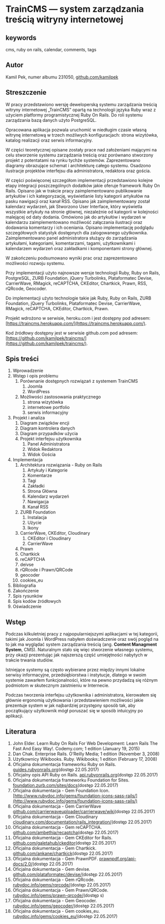 # TrainCMS — system zarządzania treścią witryny internetowej

## keywords
cms, ruby on rails, calendar, comments, tags

## Autor
Kamil Pek, numer albumu 231050, [github.com/kamilpek](https://github.com/kamilpek)

## Streszczenie
W pracy przedstawiono wersję deweloperską systemu zarządzania treścią witryny internetowej  „TrainCMS” opartą na technologii języka Ruby wraz z użyciem platformy programistycznej Ruby On Rails. Do roli systemu zarządzania bazą danych użyto PostgreSQL.

Opracowana aplikacja pozwala uruchomić w niedługim czasie własną witrynę internetową w trzech możliwych konfiguracjach: strona wizytówka, katalog realizacji oraz serwis informacyjny.

W części teoretycznej opisane zostały prace nad założeniami mającymi na celu stworzenie systemu zarządzania treścią oraz porównano stworzony projekt z potentatami na rynku tychże systemów. Zaprezentowano diagramy obrazujące schemat i architekturę całego systemu. Osadzono ilustracje projektów interfejsu dla administratora, redaktora oraz gościa.

W części poświęconej szczegółom implementacji przedstawiono kolejne etapy integracji poszczególnych dodatków jakie oferuje framework Ruby On Rails. Opisano jak w trakcie pracy zaimplementowano publikowanie artykułów i ich kategoryzację, wyświetlanie listy kategorii artykułów na pasku nawigacji oraz kanał RSS. Opisano jak zaimplementowany został kalendarz wydarzeń, jak Stworzono User Interface, który wyświetla wszystkie artykuły na stronie głównej, niezależnie od kategorii w kolejności malejącej od daty dodania. Omówiono jak do artykułów i wydarzeń w kalendarzu zaimplementowano możliwość załączania ilustracji oraz dodawania komentarzy i ich oceniania. Opisano implementację podglądu szczegółowych statystyk dostępnych dla zalogowanego użytkownika. Zaimplementowano panel administratora służący do zarządzania artykułami, kategoriami, komentarzami, tagami, użytkownikami i kalendarzem wydarzeń oraz zakładkami i komponentami strony głównej.

W zakończeniu podsumowano wyniki prac oraz zaprezentowano możliwości rozwoju systemu.

Przy implementacji użyto najnowsze wersje technologii Ruby, Ruby on Rails, PostgreSQL, ZURB Foundation, jQuery Turbolinks, Plataformatec Devise, CarrierWave, RMagick, reCAPTCHA, CKEditor, Chartkick, Prawn, RSS, rQRcode, Geocoder.

Do implementacji użyto technologie takie jak Ruby, Ruby on Rails, ZURB Foundation, jQuery Turbolinks, Plataformatec Devise, CarrierWave, RMagick, reCAPTCHA, CKEditor, Chartkick, Prawn.

Projekt wdrożono w serwisie, heroku.com i jest dostępny pod adresem: [https://traincms.herokuapp.com/](https://traincms.herokuapp.com/).

Kod źródłowy dostępny jest w serwisie github.com pod adresem: [https://github.com/kamilpek/traincms/](https://github.com/kamilpek/traincms/).

## Spis treści
1. Wprowadzenie
1. Wstęp i opis problemu
   1. Porównanie dostępnych rozwiązań z systemem TrainCMS
      1. Joomla
      1. WordPress
   1. Możliwości zastosowania praktycznego
      1. strona wizytówka
      1. internetowe portfolio
      1. serwis informacyjny
1. Projekt i analiza
   1. Diagram związków encji
   1. Diagram kontrolera danych
   1. Diagram przypadków użycia
   1. Projekt interfejsu użytkownika
      1. Panel Administratora
      1. Widok Redaktora
      1. Widok Gościa
1. Implementacja
   1. Architektura rozwiązania - Ruby on Rails
      1. Artykuły i Kategorie
      1. Komentarze
      1. Tagi
      1. Zakładki
      1. Strona Główna
      1. Kalendarz wydarzeń            
      1. Nawigacja
      1. Kanał RSS
   1. ZURB Foundation
      1. Instalacja
      1. Użycie
      1. Ikony
   1. CarrierWave, CKEditor, Cloudinary
      1. CKEditor i Cloudinary
      1. CarrierWave
   1. Prawn
   1. Chartkick
   1. reCAPTCHA
   1. deivse
   1. rQRcode i Prawn/QRCode
   1. geocoder
   1. cookies_eu
1. Bibliografia
1. Zakończenie
1. Spis rysunków
1. Spis kodów źródłowych
1. Oświadczenie

## Wstęp
Podczas kilkuletniej pracy z najpopularniejszymi aplikacjami w tej kategorii, takimi jak Joomla i WordPress nabyłem doświadczenie oraz swój pogląd na to jak ma wyglądać system zarządzania treścią (ang. __Content Managment System__, CMS). Naturalnym stało się więc stworzenie własnego systemu, przy okazji prezentując jak najszerszą część umiejętności nabytych w trakcie trwania studiów.

Istniejące systemy są często wybierane przez między innymi lokalne serwisy informacyjne, przedsiębiorstwa i instytucje, dlatego w swoim systemie zawarłem funkcjonalności, które na pewno przydadzą się różnym podmiotom w skutecznym zaistnieniu w Internecie.

Podczas tworzenia interfejsu użytkownika i administratora, kierowałem się głównie ergonomią użytkowania i przedstawieniem możliwości jakie prezentuje system w jak najbardziej przystępny sposób tak, aby początkujący użytkownik mógł poruszać się w sposób intuicyjny po aplikacji.

## Literatura
1. John Elder. Learn Ruby On Rails For Web Development: Learn Rails The Fast And Easy Way!. Codemy.com; 1 edition (January 19, 2015)
1. Dan Chak. Enterprise Rails. O’Reilly Media; 1 edition (November 3, 2008)
1. Użytkownicy Wikibooks. Ruby. Wikibooks; 1 edition (February 17, 2008)
1. Oficjalna dokumentacja frameworku Ruby on Rails. [guides.rubyonrails.org](http://guides.rubyonrails.org/)(dostęp 22.05.2017)
1. Oficjalny opis API Ruby on Rails. [api.rubyonrails.org](http://api.rubyonrails.org/)(dostęp 22.05.2017)
1. Oficjalna dokumentacja frameworku Foundation for Sites. [foundation.zurb.com/sites/docs](http://foundation.zurb.com/sites/docs/)(dostęp 22.05.2017)
1. Oficjalna dokumentacja - Gem Foundation Icon. [http://www.rubydoc.info/gems/foundation-icons-sass-rails/](http://www.rubydoc.info/gems/foundation-icons-sass-rails/)
1. Oficjalna dokumentacja - Gem CarrierWave [github.com/carrierwaveuploader/carrierwave/wiki](https://github.com/carrierwaveuploader/carrierwave/wiki)(dostęp 22.05.2017)
1. Oficjalna dokumentacja - Gem Cloudinary [cloudinary.com/documentation/rails_integration/](http://cloudinary.com/documentation/rails_integration/)(dostęp 22.05.2017)
1. Oficjalna dokumentacja - Gem reCAPTCHA. [github.com/ambethia/recaptcha](https://github.com/ambethia/recaptcha)(dostęp 22.05.2017)
1. Oficjalna dokumentacja - Gem CKEditor for Rails. [github.com/galetahub/ckeditor](https://github.com/galetahub/ckeditor)(dostęp 22.05.2017)
1. Oficjalna dokumentacja - Gem Chartkick. [github.com/ankane/chartkick](https://github.com/ankane/chartkick)(dostęp 22.05.2017)
1. Oficjalna dokumentacja - Gem PrawnPDF. [prawnpdf.org/api-docs/2.0/](http://prawnpdf.org/api-docs/2.0/)(dostęp 22.05.2017)
1. Oficjalna dokumentacja - Gem devise. [github.com/plataformatec/devise/](https://github.com/plataformatec/devise/)(dostęp 22.05.2017)
1. Oficjalna dokumentacja - Gem rQRcode. [rubydoc.info/gems/rqrcode/](http://www.rubydoc.info/gems/rqrcode/)(dostęp 22.05.2017)
1. Oficjalna dokumentacja - Gem Prawn/QRCode. [rubydoc.info/gems/prawn-qrcode/](http://www.rubydoc.info/gems/prawn-qrcode/)(dostęp s)
1. Oficjalna dokumentacja - Gem Geocoder. [rubydoc.info/gems/geocoder/](http://www.rubydoc.info/gems/geocoder/)(dostęp 22.05.2017)
1. Oficjalna dokumentacja - Gem cookies_eu. [rubydoc.info/gems/cookies_eu/](http://www.rubydoc.info/gems/cookies_eu/)(dostęp 22.05.2017)
